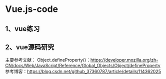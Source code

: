 # Vue.js-code 

## 1、vue练习

## 2、vue源码研究

主要参考文献：
Object.defineProperty()：https://developer.mozilla.org/zh-CN/docs/Web/JavaScript/Reference/Global_Objects/Object/defineProperty
参考博客：https://blog.csdn.net/github_37360787/article/details/114362025
